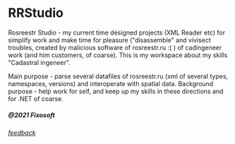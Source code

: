# RRStudio
Rosreestr Studio - my current time designed projects (XML Reader etc) for simplify
work and make time for pleasure ("disassemble" and vivisect troubles, created by malicious software  of  rosreestr.ru :( ) 
of cadingeneer work (and him customers, of coarse).
This is my workspace about my skills "Cadastral ingeneer".

Main purpose - parse several datafiles of rosreestr.ru (xml of several types, namespaces, versions) and interoperate with spatial data.
Background purpose - help work for self, and keep up my skills in these directions and for .NET of coarse.


##### @2021 Fixosoft 
###### [feedback](mailto:serg.home153@gmail.com)
